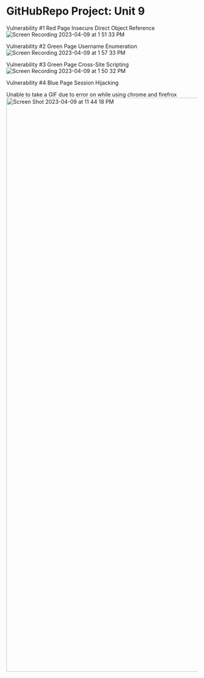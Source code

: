 # GitHubRepo Project: Unit 9

Vulnerability #1 Red Page Insecure Direct Object Reference 
![Screen Recording 2023-04-09 at 1 51 33 PM](https://user-images.githubusercontent.com/123430729/231525460-d45c964d-3de3-466c-860d-f8a00819fa38.gif)


Vulnerability #2 Green Page Username Enumeration 
![Screen Recording 2023-04-09 at 1 57 33 PM](https://user-images.githubusercontent.com/123430729/231525493-3f62ab19-6226-43b5-9fe4-33d1eee4f41f.gif)

Vulnerability #3 Green Page Cross-Site Scripting 
![Screen Recording 2023-04-09 at 1 50 32 PM](https://user-images.githubusercontent.com/123430729/231525518-5a468ab4-2022-484c-a4ca-3186e25c03e4.gif)


Vulnerability #4 Blue Page Session Hijacking

Unable to take a GIF due to error on while using chrome and firefrox
<img width="1512" alt="Screen Shot 2023-04-09 at 11 44 18 PM" src="https://user-images.githubusercontent.com/123430729/231527292-a0e7c4ff-1b58-4727-8cf6-67bf9c824ecc.png">

